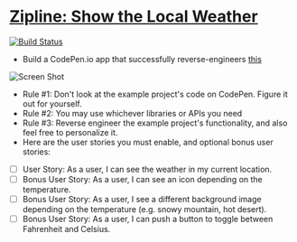 # [Zipline: Show the Local Weather](http://freecodecamp.com/challenges/zipline-show-the-local-weather)

[![Build Status](https://travis-ci.org/shgysk8zer0/weather-zipline.svg?branch=master)](https://travis-ci.org/KVSun/ad-insertion)

- Build a CodePen.io app that successfully reverse-engineers [this](http://codepen.io/AdventureBear/full/yNBJRj)

![Screen Shot](https://i.imgur.com/R6IKGWc.jpg)

- Rule #1: Don't look at the example project's code on CodePen. Figure it out for yourself.
- Rule #2: You may use whichever libraries or APIs you need
- Rule #3: Reverse engineer the example project's functionality, and also feel free to personalize it.
- Here are the user stories you must enable, and optional bonus user stories:
- [ ] User Story: As a user, I can see the weather in my current location.
- [ ] Bonus User Story: As a user, I can see an icon depending on the temperature.
- [ ] Bonus User Story: As a user, I see a different background image depending on the temperature (e.g. snowy mountain, hot desert).
- [ ] Bonus User Story: As a user, I can push a button to toggle between Fahrenheit and Celsius.
